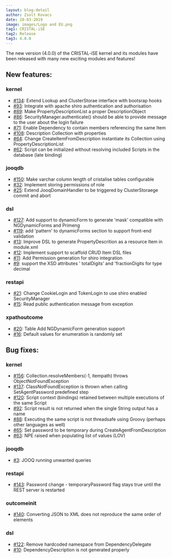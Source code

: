 ```yaml
---
layout: blog-detail
author: Zsolt Kovacs
date: 28-03-2019
image: images/Logo and EU.png
tag1: CRISTAL-iSE
tag2: Release
tag3: 4.0.0
---
```


The new version (4.0.0) of the CRISTAL-iSE kernel and its modules have been released with many new exciting modules and features!

## New features:

### kernel
- [#134](https://github.com/cristal-ise/cristal-ise/issues/134): Extend Lookup and ClusterStorae interface with bootsrap hooks
- [#93](https://github.com/cristal-ise/cristal-ise/issues/93): Integrate with apache shiro authentication and authorisation
- [#89](https://github.com/cristal-ise/cristal-ise/issues/89): Make PropertyDescriptionList a proper DescriptionObject
- [#86](https://github.com/cristal-ise/cristal-ise/issues/86): SecurityManager.authenticate() should be able to provide message to the user about the login failure
- [#71](https://github.com/cristal-ise/cristal-ise/issues/71): Enable Dependency to contain members referencing the same Item 
- [#108](https://github.com/cristal-ise/cristal-ise/issues/108): Description Collection with properties
- [#64](https://github.com/cristal-ise/cristal-ise/issues/64): Change CreateItemFromDescription instantiate its Collection using PropertyDescriptionList
- [#62](https://github.com/cristal-ise/cristal-ise/issues/62): Script can be initialized without resolving included Scripts in the database (late binding)

### jooqdb
- [#150](https://github.com/cristal-ise/cristal-ise/issues/150): Make varchar column length of cristalise tables configurable
- [#32](https://github.com/cristal-ise/cristal-ise/issues/32): Implement storing permissions of role
- [#25](https://github.com/cristal-ise/cristal-ise/issues/25): Extend JooqDomainHandler to be triggered by ClusterStoraege commit and abort

### dsl
- [#127](https://github.com/cristal-ise/cristal-ise/issues/127): Add support to dynamicForm to generate 'mask' compatible with NGDynamicForms and Primeng
- [#119](https://github.com/cristal-ise/cristal-ise/issues/119): add 'pattern' to dynamicForms section to support front-end validation 
- [#13](https://github.com/cristal-ise/cristal-ise/issues/13): Improve DSL to generate PropertyDescrition as a resource Item in module.xml
- [#12](https://github.com/cristal-ise/cristal-ise/issues/12): Implement support to scaffold CRUD Item DSL files
- [#11](https://github.com/cristal-ise/cristal-ise/issues/11): Add Permission generation for shiro integration
- [#9](https://github.com/cristal-ise/cristal-ise/issues/9): support the XSD attributes ' totalDigits' and 'fractionDigits for type decimal

### restapi
- [#21](https://github.com/cristal-ise/cristal-ise/issues/21): Change CookieLogin and TokenLogin to use shiro enabled SecurityManager
- [#15](https://github.com/cristal-ise/cristal-ise/issues/15): Read public authentication message from exception

### xpathoutcome
- [#20](https://github.com/cristal-ise/cristal-ise/issues/20): Table Add NGDynamicForm generation support
- [#16](https://github.com/cristal-ise/cristal-ise/issues/16): Default values for enumeration is randomly set

## Bug fixes:

### kernel
- [#156](https://github.com/cristal-ise/cristal-ise/issues/156): Collection.resolveMembers(-1, itempath) throws ObjectNotFoundException
- [#137](https://github.com/cristal-ise/cristal-ise/issues/137): ClassNotFoundException is thrown when calling SetAgentPassword predefined step 
- [#120](https://github.com/cristal-ise/cristal-ise/issues/120): Script context (bindings) retained between multiple executions of the same Script
- [#92](https://github.com/cristal-ise/cristal-ise/issues/92):  Script result is not returned when the single String output has a name
- [#88](https://github.com/cristal-ise/cristal-ise/issues/88):  Executing the same script is not threadsafe using Groovy (perhaps other languages as well)
- [#65](https://github.com/cristal-ise/cristal-ise/issues/65): Set password to be temporary during CreateAgentFromDescription
- [#63](https://github.com/cristal-ise/cristal-ise/issues/63):  NPE raised when populating list of values (LOV)

### jooqdb
- [#3](https://github.com/cristal-ise/cristal-ise/issues/3): JOOQ running unwanted queries

### restapi
- [#143](https://github.com/cristal-ise/cristal-ise/issues/143): Password change - temporaryPassword flag stays true until the REST server is restarted

### outcomeinit
- [#140](https://github.com/cristal-ise/cristal-ise/issues/140): Converting JSON to XML does not reproduce the same order of elements

### dsl
- [#122](https://github.com/cristal-ise/cristal-ise/issues/122):  Remove hardcoded namespace from DependencyDelegate
- [#10](https://github.com/cristal-ise/cristal-ise/issues/10):  DependencyDescription is not generated properly
